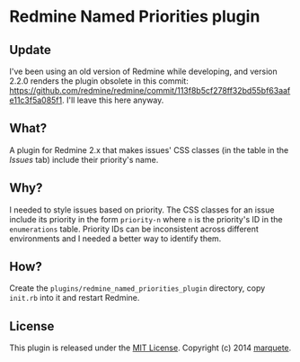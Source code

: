 # Redmine Named Priorities plugin #

## Update ##

I've been using an old version of Redmine while developing, and version 2.2.0 renders the plugin obsolete in this commit: https://github.com/redmine/redmine/commit/113f8b5cf278ff32bd55bf63aafe11c3f5a085f1. I'll leave this here anyway.

## What? ##

A plugin for Redmine 2.x that makes issues' CSS classes (in the table in the *Issues* tab) include their priority's name.

## Why? ##

I needed to style issues based on priority. The CSS classes for an issue include its priority in the form `priority-n` where `n` is the priority's ID in the `enumerations` table. Priority IDs can be inconsistent across different environments and I needed a better way to identify them.

## How? ##

Create the `plugins/redmine_named_priorities_plugin` directory, copy `init.rb` into it and restart Redmine.

## License ##

This plugin is released under the [MIT License](http://opensource.org/licenses/MIT). Copyright (c) 2014 [marquete](https://github.com/marquete).

